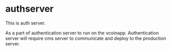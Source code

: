 authserver
==========

This is auth server. 

As a part of authentication server to run on the vcoinapp. Authentication server will require cms server to communicate and deploy to the production server.